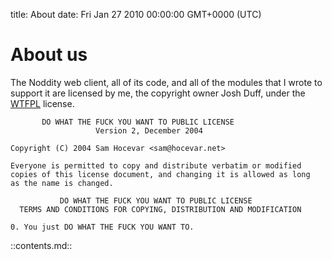 title: About
date: Fri Jan 27 2010 00:00:00 GMT+0000 (UTC)

About us
=======

The Noddity web client, all of its code, and all of the modules that I wrote to support it are licensed by me, the copyright owner Josh Duff, under the [WTFPL](http://wtfpl2.com) license.


	       DO WHAT THE FUCK YOU WANT TO PUBLIC LICENSE
	                   Version 2, December 2004

	Copyright (C) 2004 Sam Hocevar <sam@hocevar.net>

	Everyone is permitted to copy and distribute verbatim or modified
	copies of this license document, and changing it is allowed as long
	as the name is changed.

	           DO WHAT THE FUCK YOU WANT TO PUBLIC LICENSE
	  TERMS AND CONDITIONS FOR COPYING, DISTRIBUTION AND MODIFICATION

	0. You just DO WHAT THE FUCK YOU WANT TO.

::contents.md::
